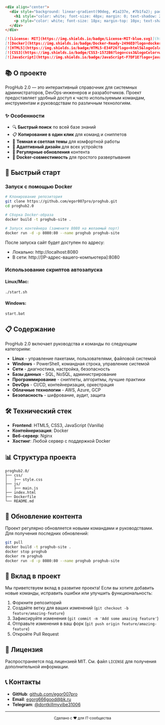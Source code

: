 ```markdown:project/README.md
<div align="center">
  <div style="background: linear-gradient(90deg, #1a237e, #7b1fa2); padding: 40px; border-radius: 10px; margin: 20px 0; text-align: center;">
    <h1 style="color: white; font-size: 48px; margin: 0; text-shadow: 2px 2px 4px rgba(0,0,0,0.5);">ProgHub 2.0</h1>
    <p style="color: white; font-size: 18px; margin-top: 10px; text-shadow: 1px 1px 2px rgba(0,0,0,0.5);">Технический справочник для IT-специалистов</p>
  </div>
</div>

[![License: MIT](https://img.shields.io/badge/License-MIT-blue.svg)](https://opensource.org/licenses/MIT)
[![Docker](https://img.shields.io/badge/Docker-Ready-2496ED?logo=docker)](https://www.docker.com/)
[![HTML5](https://img.shields.io/badge/HTML5-E34F26?logo=html5&logoColor=white)](https://developer.mozilla.org/en-US/docs/Web/Guide/HTML/HTML5)
[![CSS3](https://img.shields.io/badge/CSS3-1572B6?logo=css3&logoColor=white)](https://developer.mozilla.org/en-US/docs/Web/CSS)
[![JavaScript](https://img.shields.io/badge/JavaScript-F7DF1E?logo=javascript&logoColor=black)](https://developer.mozilla.org/en-US/docs/Web/JavaScript
```
## 📚 О проекте

ProgHub 2.0 — это интерактивный справочник для системных администраторов, DevOps-инженеров и разработчиков. Проект предоставляет удобный доступ к часто используемым командам, инструментам и руководствам по различным технологиям.

### ✨ Особенности

- 🔍 **Быстрый поиск** по всей базе знаний
- 📋 **Копирование в один клик** для команд и сниппетов
- 🌙 **Темная и светлая темы** для комфортной работы
- 📱 **Адаптивный дизайн** для всех устройств
- 🔄 **Регулярные обновления** контента
- 🐳 **Docker-совместимость** для простого развертывания

## 🚀 Быстрый старт

### Запуск с помощью Docker

```bash
# Клонирование репозитория
git clone https://github.com/egor007pro/proghub.git
cd proghub2.0

# Сборка Docker-образа
docker build -t proghub-site .

# Запуск контейнера (замените 8080 на желаемый порт)
docker run -d -p 8080:80 --name proghub proghub-site
```

После запуска сайт будет доступен по адресу:
- Локально: http://localhost:8080
- В сети: http://[IP-адрес-вашего-компьютера]:8080

### Использование скриптов автозапуска

#### Linux/Mac:
```bash
./start.sh
```

#### Windows:
```batch
start.bat
```

## 📋 Содержание

ProgHub 2.0 включает руководства и команды по следующим категориям:

- **Linux** - управление пакетами, пользователями, файловой системой
- **Windows** - PowerShell, командная строка, управление системой
- **Сети** - диагностика, настройка, безопасность
- **Базы данных** - SQL, NoSQL, администрирование
- **Программирование** - сниппеты, алгоритмы, лучшие практики
- **DevOps** - CI/CD, контейнеризация, оркестрация
- **Облачные технологии** - AWS, Azure, GCP
- **Безопасность** - шифрование, аудит, защита

## 🛠️ Технический стек

- **Frontend**: HTML5, CSS3, JavaScript (Vanilla)
- **Контейнеризация**: Docker
- **Веб-сервер**: Nginx
- **Хостинг**: Любой сервер с поддержкой Docker

## 📊 Структура проекта

```
proghub2.0/
├── css/
│   ├── style.css
├── js/
│   ├── main.js
├── index.html
├── Dockerfile
└── README.md
```

## 🔄 Обновление контента

Проект регулярно обновляется новыми командами и руководствами. Для получения последних обновлений:

```bash
git pull
docker build -t proghub-site .
docker stop proghub
docker rm proghub
docker run -d -p 8080:80 --name proghub proghub-site
```

## 🤝 Вклад в проект

Мы приветствуем вклад в развитие проекта! Если вы хотите добавить новые команды, исправить ошибки или улучшить функциональность:

1. Форкните репозиторий
2. Создайте ветку для ваших изменений (`git checkout -b feature/amazing-feature`)
3. Зафиксируйте изменения (`git commit -m 'Add some amazing feature'`)
4. Отправьте изменения в ваш форк (`git push origin feature/amazing-feature`)
5. Откройте Pull Request

## 📝 Лицензия

Распространяется под лицензией MIT. См. файл `LICENSE` для получения дополнительной информации.

## 📞 Контакты

- **GitHub**: [github.com/egor007pro](https://github.com/yourusername)
- **Email**: egorg666good@bk.ru
- **Telegram**: [@dontkillmyvibe31006](https://t.me/dontkillmyvibe31006)

---

<p align="center">
  <sub>Сделано с ❤️ для IT-сообщества</sub>
</p>
